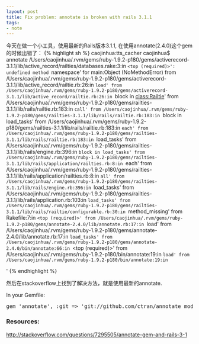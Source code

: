 ```yaml
---
layout: post
title: Fix problem: annotate is broken with rails 3.1.1
tags:
- note
---
```


今天在做一个小工具，使用最新的Rails版本3.1.1, 在使用annotate(2.4.0)这个gem的时候出错了：
{% highlight sh %}
         caojinhua:tts_cacher caojinhua$ annotate
         /Users/caojinhua/.rvm/gems/ruby-1.9.2-p180/gems/activerecord-3.1.1/lib/active_record/railties/databases.rake:3:in `<top (required)>': undefined method `namespace' for main:Object (NoMethodError)
         	from /Users/caojinhua/.rvm/gems/ruby-1.9.2-p180/gems/activerecord-3.1.1/lib/active_record/railtie.rb:26:in `load'
         	from /Users/caojinhua/.rvm/gems/ruby-1.9.2-p180/gems/activerecord-3.1.1/lib/active_record/railtie.rb:26:in `block in <class:Railtie>'
         	from /Users/caojinhua/.rvm/gems/ruby-1.9.2-p180/gems/railties-3.1.1/lib/rails/railtie.rb:183:in `call'
         	from /Users/caojinhua/.rvm/gems/ruby-1.9.2-p180/gems/railties-3.1.1/lib/rails/railtie.rb:183:in `block in load_tasks'
         	from /Users/caojinhua/.rvm/gems/ruby-1.9.2-p180/gems/railties-3.1.1/lib/rails/railtie.rb:183:in `each'
         	from /Users/caojinhua/.rvm/gems/ruby-1.9.2-p180/gems/railties-3.1.1/lib/rails/railtie.rb:183:in `load_tasks'
         	from /Users/caojinhua/.rvm/gems/ruby-1.9.2-p180/gems/railties-3.1.1/lib/rails/engine.rb:396:in `block in load_tasks'
         	from /Users/caojinhua/.rvm/gems/ruby-1.9.2-p180/gems/railties-3.1.1/lib/rails/application/railties.rb:8:in `each'
         	from /Users/caojinhua/.rvm/gems/ruby-1.9.2-p180/gems/railties-3.1.1/lib/rails/application/railties.rb:8:in `all'
         	from /Users/caojinhua/.rvm/gems/ruby-1.9.2-p180/gems/railties-3.1.1/lib/rails/engine.rb:396:in `load_tasks'
         	from /Users/caojinhua/.rvm/gems/ruby-1.9.2-p180/gems/railties-3.1.1/lib/rails/application.rb:103:in `load_tasks'
         	from /Users/caojinhua/.rvm/gems/ruby-1.9.2-p180/gems/railties-3.1.1/lib/rails/railtie/configurable.rb:30:in `method_missing'
         	from Rakefile:7:in `<top (required)>'
         	from /Users/caojinhua/.rvm/gems/ruby-1.9.2-p180/gems/annotate-2.4.0/lib/annotate.rb:17:in `load'
         	from /Users/caojinhua/.rvm/gems/ruby-1.9.2-p180/gems/annotate-2.4.0/lib/annotate.rb:17:in `load_tasks'
         	from /Users/caojinhua/.rvm/gems/ruby-1.9.2-p180/gems/annotate-2.4.0/bin/annotate:66:in `<top (required)>'
         	from /Users/caojinhua/.rvm/gems/ruby-1.9.2-p180/bin/annotate:19:in `load'
         	from /Users/caojinhua/.rvm/gems/ruby-1.9.2-p180/bin/annotate:19:in `<main>'
{% endhighlight %}


然后在stackoverflow上找到了解决方法，就是使用最新的annotate.

In your Gemfile:
<pre>
gem 'annotate', :git => 'git://github.com/ctran/annotate_models.git'
</pre>

### Resources:

http://stackoverflow.com/questions/7295505/annotate-gem-and-rails-3-1